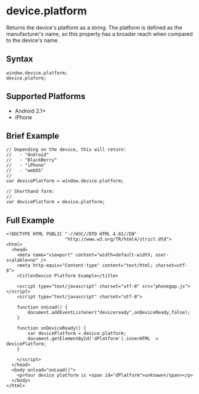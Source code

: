 device.platform
===============

Returns the device's platform as a string. The platform is defined as the manufacturer's name, so this property has a broader reach when compared to the device's name.

Syntax
------

    window.device.platform;
    device.plaform;

Supported Platforms
-------------------

- Android 2.1+
- iPhone

Brief Example
-------------

    // Depending on the device, this will return:
    //   - "Android"
    //   - "BlackBerry"
    //   - "iPhone"
    //   - "webOS"
    //
    var devicePlatform = window.device.platform;
    
    // Shorthand form:
    //
    var devicePlatform = device.platform;

Full Example
------------

    <!DOCTYPE HTML PUBLIC "-//W3C//DTD HTML 4.01//EN"
                          "http://www.w3.org/TR/html4/strict.dtd">
    <html>
      <head>
        <meta name="viewport" content="width=default-width; user-scalable=no" />
        <meta http-equiv="Content-type" content="text/html; charset=utf-8">
        <title>Device Platform Example</title>

        <script type="text/javascript" charset="utf-8" src="phonegap.js"></script>
        <script type="text/javascript" charset="utf-8">

        function onLoad() {
            document.addEventListener("deviceready",onDeviceReady,false);
        }

        function onDeviceReady() {
            var devicePlatform = device.platform;
			document.getElementById('dPlatform').innerHTML  = devicePlatform;
        }
	
        </script>
      </head>
      <body onload="onLoad()">
        <p>Your device platform is <span id="dPlatform">unknown</span></p>
      </body>
    </html>
